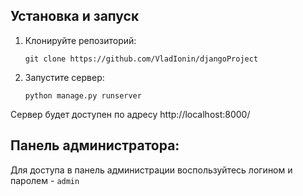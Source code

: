 ## Установка и запуск

1. Клонируйте репозиторий: 
   ```
   git clone https://github.com/VladIonin/djangoProject
   ```
2. Запустите сервер:
   ```
   python manage.py runserver
   ```

Сервер будет доступен по адресу http://localhost:8000/

## Панель администратора:
  Для доступа в панель администрации воспользуйтесь логином и паролем - ```admin```
